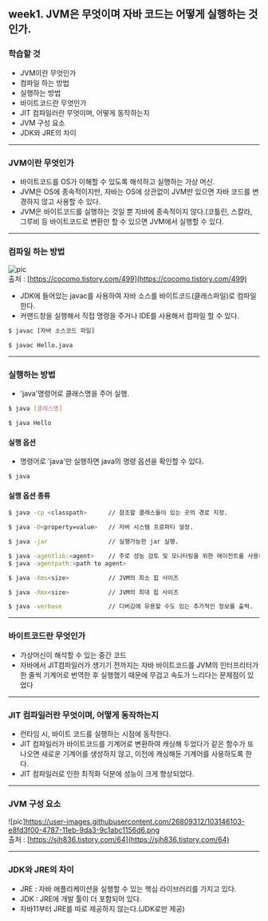 ## week1. JVM은 무엇이며 자바 코드는 어떻게 실행하는 것인가.

### 학습할 것
- JVM이란 무엇인가
- 컴파일 하는 방법
- 실행하는 방법
- 바이트코드란 무엇인가
- JIT 컴파일러란 무엇이며, 어떻게 동작하는지
- JVM 구성 요소
- JDK와 JRE의 차이

***

### JVM이란 무엇인가
- 바이트코드를 OS가 이해할 수 있도록 해석하고 실행하는 가상 머신.
- JVM은 OS에 종속적이지만, 자바는 OS에 상관없이 JVM만 있으면 자바 코드를 변경하지 않고 사용할 수 있다.
- JVM은 바이트코드를 실행하는 것일 뿐 자바에 종속적이지 않다.(코틀린, 스칼라, 그루비 등 바이트코드로 변환만 할 수 있으면 JVM에서 실행할 수 있다.

***

### 컴파일 하는 방법
![pic](https://user-images.githubusercontent.com/26809312/103145751-bc92f400-4782-11eb-9a7f-758aa6af2ed6.png)
<br/>
 출처 : [https://cocomo.tistory.com/499](https://cocomo.tistory.com/499)
 <br/>
- JDK에 들어있는 javac를 사용하여 자바 소스를 바이트코드(클래스파일)로 컴파일 한다.
- 커맨드창을 실행해서 직접 명령을 주거나 IDE를 사용해서 컴파일 할 수 있다.

```bash
$ javac [자바 소스코드 파일]
```

```bash
$ javac Hello.java
```
***

### 실행하는 방법
- 'java'명령어로 클래스명을 주어 실행.<br/>
```bash
$ java [클래스명]
```
```bash
$ java Hello
```
#### 실행 옵션
- 명령어로 'java'만 실행하면  java의 명령 옵션을 확인할 수 있다.
```bash
$ java
```
#### 실행 옵션 종류
```bash
$ java -cp <classpath>      // 참조할 클래스들이 있는 곳의 경로 지정.

$ java -D<property=value>   // 자바 시스템 프로퍼티 설정.

$ java -jar                 // 실행가능한 jar 실행.

$ java -agentlib:<agent>    // 주로 성능 검토 및 모니터링을 위한 에이전트를 사용하기 위해 지정.
$ java -agentpath:<path to agent> 

$ java -Xms<size>           // JVM의 최소 힙 사이즈

$ java -Xmx<size>           // JVM의 최대 힙 사이즈

$ java -verbose             // 디버깅에 유용할 수도 있는 추가적인 정보를 출력.
```
***
### 바이트코드란 무엇인가
- 가상머신이 해석할 수 있는 중간 코드
- 자바에서 JIT컴파일러가 생기기 전까지는 자바 바이트코드를  JVM의 인터프리터가 한 줄씩 기계어로 번역한 후 실행했기 때문에 무겁고 속도가 느리다는 문제점이 있었다
***

### JIT 컴파일러란 무엇이며, 어떻게 동작하는지
- 런타임 시, 바이트 코드를 실행하는 시점에 동작한다.
- JIT 컴파일러가 바이트코드를 기계어로 변환하여 캐싱해 두었다가 같은 함수가 또 나오면 새로운 기계어를 생성하지 않고, 이전에 캐싱해둔 기계어를 사용하도록 한다.
- JIT 컴파일러로 인한 최적화 덕분에 성능이 크게 향상되었다.

***

### JVM 구성 요소
![pic]https://user-images.githubusercontent.com/26809312/103146103-e8fd3f00-4787-11eb-9da3-9c1abc1156d6.png
<br/>
 출처 : [https://sjh836.tistory.com/64](https://sjh836.tistory.com/64)
***

### JDK와 JRE의 차이
- JRE : 자바 애플리케이션을 실행할 수 있는 핵심 라이브러리를 가지고 있다.
- JDK : JRE에 개발 툴이 더 포함되어 있다.
- 자바11부터 JRE를 따로 제공하지 않는다.(JDK로만 제공)
